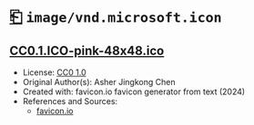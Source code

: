 # [⎗](../../../../README.md) `image/vnd.microsoft.icon`

## [CC0.1.ICO-pink-48x48.ico](../files/CC0.1.ICO-pink-48x48.ico)

- License: [CC0 1.0](./LICENSE.1.txt)
- Original Author(s): Asher Jingkong Chen
- Created with: favicon.io favicon generator from text (2024)
- References and Sources:
  - [favicon.io](https://favicon.io/favicon-generator/)
